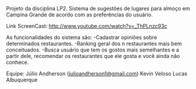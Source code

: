 Projeto da disciplina LP2.
Sistema de sugestões de lugares para almoço em Campina Grande de acordo com as preferências do usuário.

Link ScreenCast: http://www.youtube.com/watch?v=_ThPLnzc93c

As funcionalidades do sistema são:
-Cadastrar opiniões sobre determinados restaurantes.
-Ranking geral dos n restaurantes mais bem conceituados.
-Busca usuário que tem os gostos mais semelhantes e a partir dele, recomendar os restaurantes que ele gosta e você ainda não conhece.

Equipe:
Júlio Andherson (julioandherson1@gmail.com)
Kevin Veloso
Lucas Albuquerque
